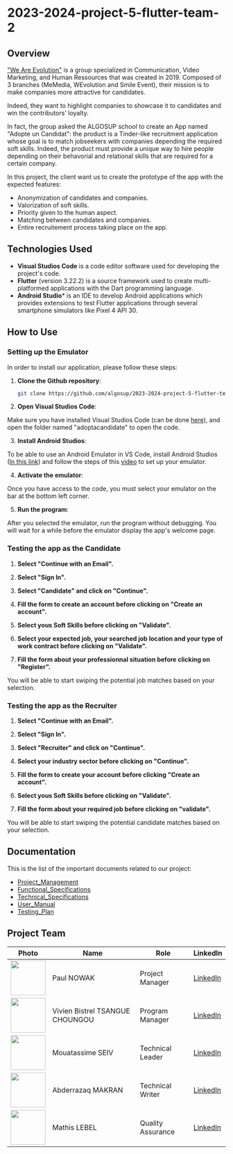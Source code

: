# 2023-2024-project-5-flutter-team-2

## Overview

["We Are Evolution"](https://www.we-are-evolution.com/) is a group specialized in Communication, Video Marketing, and Human Ressources that was created in 2019. Composed of 3 branches (MeMedia, WEvolution and Smile Event), their mission is to make companies more attractive for candidates.

Indeed, they want to highlight companies to showcase it to candidates and win the contributors' loyalty.

In fact, the group asked the ALGOSUP school to create an App named "Adopte un Candidat": the product is a Tinder-like recruitment application whose goal is to match jobseekers with companies depending the required soft skills. Indeed, the product must provide a unique way to hire people depending on their behavorial and relational skills that are required for a certain company.

In this project, the client want us to create the prototype of the app with the expected features:
- Anonymization of candidates and companies.
- Valorization of soft skills.
- Priority given to the human aspect.
- Matching between candidates and companies.
- Entire recruitement process taking place on the app.


## Technologies Used

- **Visual Studios Code** is a code editor software used for developing the project's code.
- **Flutter** (version 3.22.2) is a source framework used to create multi-platformed applications with the Dart programming language.
- **Android Studio*** is an IDE to develop Android applications which provides extensions to test Flutter applications through several smartphone simulators like Pixel 4 API 30.

## How to Use

### Setting up the Emulator

In order to install our application, please follow these steps:

1. **Clone the Github repository**:

   ```bash
   git clone https://github.com/algosup/2023-2024-project-5-flutter-team-2.git
   ```
   
2. **Open Visual Studios Code**:

Make sure you have installed Visual Studios Code (can be done [here](https://code.visualstudio.com/)), and open the folder named "adoptacandidate" to open the code.

3. **Install Android Studios**:

To be able to use an Android Emulator in VS Code, install Android Studios ([In this link](https://developer.android.com/studio?gad_source=1&gclid=Cj0KCQjwvb-zBhCmARIsAAfUI2s1cOJDK_ockwC9ehwN_gsTq_WOjDKPzkX9KlUFjcBfy7SyGD7i84QaAqQWEALw_wcB&gclsrc=aw.ds)) and follow the steps of this [video](https://www.youtube.com/watch?v=EhGW4UYpKSE) to set up your emulator.

4. **Activate the emulator**:

Once you have access to the code, you must select your emulator on the bar at the bottom left corner.

5. **Run the program**:

After you selected the emulator, run the program without debugging. You will wait for a while before the emulator display the app's welcome page.

### Testing the app as the Candidate

1. **Select "Continue with an Email".**

2. **Select "Sign In".**

3. **Select "Candidate" and click on "Continue".**

4. **Fill the form to create an account before clicking on "Create an account".**

5. **Select yous Soft Skills before clicking on "Validate".**

6. **Select your expected job, your searched job location and your type of work contract before clicking on "Validate".**

7. **Fill the form about your professionnal situation before clicking on "Register".**

You will be able to start swiping the potential job matches based on your selection.

### Testing the app as the Recruiter

1. **Select "Continue with an Email".**

2. **Select "Sign In".**

3. **Select "Recruiter" and click on "Continue".**

4. **Select your industry sector before clicking on "Continue".**

5. **Fill the form to create your account before clicking "Create an account".**

6. **Select yous Soft Skills before clicking on "Validate".**

7. **Fill the form about your required job before clicking on "validate".**

You will be able to start swiping the potential candidate matches based on your selection.

## Documentation

This is the list of the important documents related to our project:

- [Project_Management](Docs/Management/Project_Management.md)
- [Functional_Specifications](https://github.com/algosup/2023-2024-project-5-flutter-team-2/blob/main/Docs/Functional/functional-specification.md)
- [Technical_Specifications](https://github.com/algosup/2023-2024-project-5-flutter-team-2/blob/main/Docs/Technical/Technical_Specs.md)
- [User_Manual](https://github.com/algosup/2023-2024-project-5-flutter-team-2/blob/main/Docs/User%20Manual/user_guide_en.pdf)
- [Testing_Plan](https://github.com/algosup/2023-2024-project-5-flutter-team-2/blob/main/Docs/QA/testing_plan.md)

## Project Team

| Photo                                                                                                                                     | Name            | Role              | LinkedIn                                                           |
| ----------------------------------------------------------------------------------------------------------------------------------------- | --------------- | ----------------- | ------------------------------------------------------------------ |
| [<img src="https://avatars.githubusercontent.com/u/91249965?s=400&u=12ebc6578a0969df1430d721d04a795af5860868&v=4" width="80px"  height="80px">](https://github.com/PaulNowak36)    | Paul NOWAK    | Project Manager   | [LinkedIn](https://www.linkedin.com/in/paul-nowak-0757a61a7/)          |
| [<img src="https://avatars.githubusercontent.com/u/122369054?v=4" width="80px"  height="80px">](https://github.com/Bistrel2002)          | Vivien Bistrel TSANGUE CHOUNGOU    | Program Manager   | [LinkedIn](https://www.linkedin.com/in/bistrel-tsangue-603635261/)    |
| [<img src="https://avatars.githubusercontent.com/u/160007182?v=4" width="80px"  height="80px">](https://github.com/seiv007) | Mouatassime SEIV | Technical Leader  | [LinkedIn](https://www.linkedin.com/in/moutassime-seiv-9542171a9/) |
| [<img src="https://avatars.githubusercontent.com/u/145991267?v=4" width="80px"  height="80px">](https://github.com/Amakran2003)        | Abderrazaq MAKRAN      | Technical Writer  | [LinkedIn](https://www.linkedin.com/in/abderrazaq-makran/)      |
| [<img src="https://avatars.githubusercontent.com/u/145991354?v=4" width="80px"  height="80px">](https://github.com/mathislebel)          | Mathis LEBEL   | Quality Assurance | [LinkedIn](https://www.linkedin.com/in/mathis-lebel-429114293/)   |

